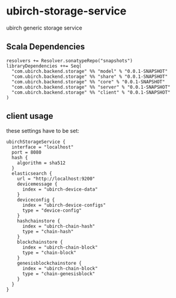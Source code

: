 # ubirch-storage-service
ubirch generic storage service 

## Scala Dependencies

    resolvers += Resolver.sonatypeRepo("snapshots")
    libraryDependencies ++= Seq(
      "com.ubirch.backend.storage" %% "model" % "0.0.1-SNAPSHOT"
      "com.ubirch.backend.storage" %% "share" % "0.0.1-SNAPSHOT"
      "com.ubirch.backend.storage" %% "core" % "0.0.1-SNAPSHOT"
      "com.ubirch.backend.storage" %% "server" % "0.0.1-SNAPSHOT"
      "com.ubirch.backend.storage" %% "client" % "0.0.1-SNAPSHOT"
    )

## client usage

these settings have to be set:
```
ubirchStorageService {
  interface = "localhost"
  port = 8080
  hash {
    algorithm = sha512
  }
  elasticsearch {
    url = "http://localhost:9200"
    devicemessage {
      index = "ubirch-device-data"
    }
    deviceconfig {
      index = "ubirch-device-configs"
      type = "device-config"
    }
    hashchainstore {
      index = "ubirch-chain-hash"
      type = "chain-hash"
    }
    blockchainstore {
      index = "ubirch-chain-block"
      type = "chain-block"
    }
    genesisblockchainstore {
      index = "ubirch-chain-block"
      type = "chain-genesisblock"
    }
  }
}
```